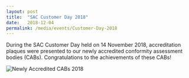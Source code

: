 ```yaml
---
layout: post
title:  "SAC Customer Day 2018"
date:   2018-12-04
permalink: /media/events/Customer-Day-2018
---
```


During the SAC Customer Day held on 14 November 2018, accreditation plaques were presented to our newly accredited conformity assessment bodies (CABs). Congratulations to the achievements of these CABs!

![Newly Accredited CABs 2018](/images/press-release/documents/NewlyAccreditedCABs2018.jpg)
